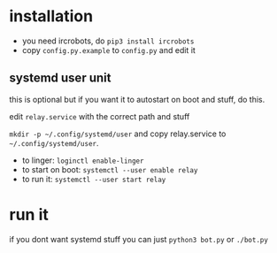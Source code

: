 # installation

- you need ircrobots, do `pip3 install ircrobots`
- copy `config.py.example` to `config.py` and edit it

## systemd user unit
this is optional but if you want it to autostart
on boot and stuff, do this.

 edit `relay.service` with the correct path and stuff

`mkdir -p ~/.config/systemd/user` and copy relay.service
to `~/.config/systemd/user`.

- to linger: `loginctl enable-linger`
- to start on boot: `systemctl --user enable relay`
- to run it: `systemctl --user start relay`

# run it
if you dont want systemd stuff you can just
`python3 bot.py` or `./bot.py`

